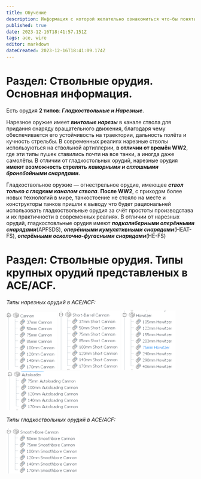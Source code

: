 ```yaml
---
title: Обучение
description: Информация с которой желательно ознакомиться что-бы понять что такое "строить на ACE"
published: true
date: 2023-12-16T18:41:57.151Z
tags: ace, wire
editor: markdown
dateCreated: 2023-12-16T18:41:09.174Z
---
```


# Раздел: Ствольные орудия. Основная информация.


Есть орудия **2 типов**: ***Гладкоствольные и Нарезные***.

Нарезное оружие имеет ***винтовые нарезы*** в канале ствола для придания снаряду вращательного движения, благодаря чему обеспечивается его устойчивость на траектории, дальность полёта и кучность стрельбы. В современных реалиях нарезные стволы используються на ствольной артиллерии, **в отличии от времён WW2**, где эти типы пушек ставились почти на все танки, а иногда даже самолёты. В отличии от гладкостольных орудий, нарезные орудия **имеют возможность стрелять** ***каморными и сплошными бронебойными снарядами.***

Гладкоствольное оружие — огнестрельное орудие, имеющее ***ствол только с гладким каналом ствола***. **После WW2**, с приходом более новых технологий в мире, танкостоение не стояло на месте и конструкторы танков пришли к выводу что будет рациональней использовать гладкоствольные орудия за счёт простоты производстава и их практичности в современных реалиях. В отличии от нарезных орудий, гладкостовльные орудия имеют ***подкалиберными оперёнными снарядами***(APFSDS), ***оперёнными кумулятивными снарядами***(HEAT-FS), ***оперёнными осколочно-фугасными снарядами***(HE-FS)

# Раздел: Ствольные орудия. Типы крупных орудий представленых в ACE/ACF.

*Типы нарезных орудий в ACE/ACF:*

![изображение_2023-12-16_203529392.png](/изображение_2023-12-16_203529392.png) ![изображение_2023-12-16_203559405.png](/изображение_2023-12-16_203559405.png) ![изображение_2023-12-16_203741109.png](/изображение_2023-12-16_203741109.png) ![изображение_2023-12-16_203638588.png](/изображение_2023-12-16_203638588.png)

*Типы гладкоствольных орудий в ACE/ACF:*

![изображение_2023-12-16_204011924.png](/изображение_2023-12-16_204011924.png)









